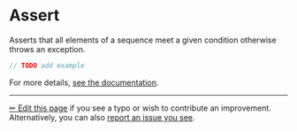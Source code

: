 # Assert

Asserts that all elements of a sequence meet a given condition otherwise
throws an exception.

```c# --destination-file ../code/Program.cs --region statements --project ../code/TryMoreLinq.csproj
// TODO add example
```

For more details, [see the documentation][doc].

---

[&#x270F; Edit this page][edit] if you see a typo or wish to contribute an
improvement. Alternatively, you can also [report an issue you see][issue].


[edit]: https://github.com/morelinq/try/edit/master/assert.md
[issue]: https://github.com/morelinq/try/issues/new?title=Assert
[doc]: https://morelinq.github.io/3.1/ref/api/html/Overload_MoreLinq_MoreEnumerable_Assert.htm
